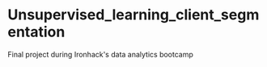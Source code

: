 # Unsupervised_learning_client_segmentation
Final project during Ironhack's data analytics bootcamp
